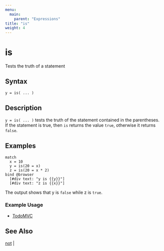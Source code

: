 ```yaml
---
menu:
  main:
    parent: "Expressions"
title: "is"
weight: 4
---
```


# is

Tests the truth of a statement

## Syntax

```eve
y = is( ... )
```

## Description

`y = is( ... )` tests the truth of the statement contained in the parentheses. If the statement is true, then `is` returns the value `true`, otherwise it returns `false`.

## Examples

```eve
match
  x = 10
  y = is(20 = x)
  z = is(20 = x * 2)
bind @browser
  [#div text: "y is {{y}}"]
  [#div text: "z is {{x}}"]
```

The output shows that y is `false` while z is `true`.

### Example Usage

- [TodoMVC](https://github.com/witheve/Eve/blob/master/examples/todomvc.eve)

## See Also

[not](../not) |